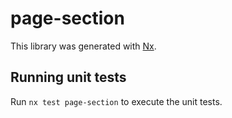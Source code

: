 # page-section

This library was generated with [Nx](https://nx.dev).

## Running unit tests

Run `nx test page-section` to execute the unit tests.

